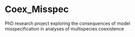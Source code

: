 # Coex_Misspec
PhD research project exploring the consequences of model misspecification in analyses of multispecies coexistence 
